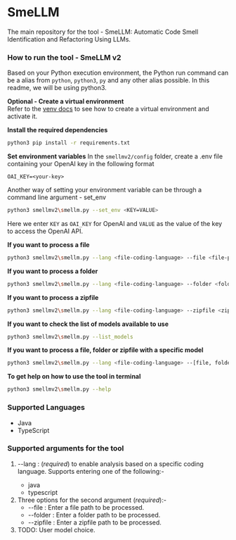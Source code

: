 # SmeLLM
The main repository for the tool - SmeLLM: Automatic Code Smell Identification and Refactoring Using LLMs.

### How to run the tool - SmeLLM v2

Based on your Python execution environment, the Python run command can be a alias from `python`, `python3`, `py` and any other alias possible. In this readme, we will be using python3.

**Optional - Create a virtual environment** \
Refer to the [venv docs](https://docs.python.org/3/library/venv.html) to see how to create a virtual environment and activate it.

**Install the required dependencies**
```bash
python3 pip install -r requirements.txt
```

**Set environment variables**
In the `smellmv2/config` folder, create a .env file containing your OpenAI key in the following format
```
OAI_KEY=<your-key>
```
Another way of setting your environment variable can be through a command line argument - set_env
```bash
python3 smellmv2\smellm.py --set_env <KEY=VALUE>
```
Here we enter `KEY` as `OAI_KEY` for OpenAI and `VALUE` as the value of the key to access the OpenAI API.

**If you want to process a file**
```bash
python3 smellmv2\smellm.py --lang <file-coding-language> --file <file-path>
```

**If you want to process a folder**
```bash
python3 smellmv2\smellm.py --lang <file-coding-language> --folder <folder-path>
```

**If you want to process a zipfile**
```bash
python3 smellmv2\smellm.py --lang <file-coding-language> --zipfile <zipfile-path>
```

**If you want to check the list of models available to use**
```bash
python3 smellmv2\smellm.py --list_models
```

**If you want to process a file, folder or zipfile with a specific model**
```bash
python3 smellmv2\smellm.py --lang <file-coding-language> --[file, folder, zipfile] <path> --model <model-name>
```

**To get help on how to use the tool in terminal**

```bash
python3 smellmv2\smellm.py --help
```

### Supported Languages
- Java
- TypeScript

### Supported arguments for the tool
1. --lang <language>: (*required*) to enable analysis based on a specific coding language. Supports entering one of the following:-
    - java
    - typescript
2. Three options for the second argument (*required*):-
    - --file <file-path>: Enter a file path to be processed.
    - --folder <folder-path>: Enter a folder path to be processed.
    - --zipfile <zipfile-path>: Enter a zipfile path to be processed.
3. TODO: User model choice.